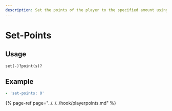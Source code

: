 ```yaml
---
description: Set the points of the player to the specified amount using PlayerPoints
---
```


# Set-Points

## Usage

```text
set(-)?point(s)?
```

## Example

```yaml
- 'set-points: 0'
```

{% page-ref page="../../../hook/playerpoints.md" %}



